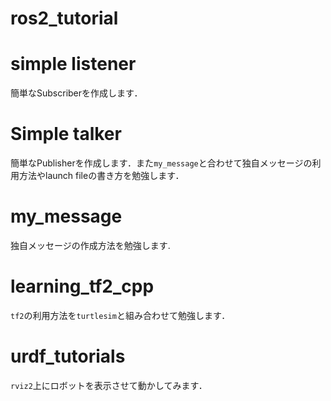 # ros2_tutorial

# simple listener
簡単なSubscriberを作成します．

# Simple talker
簡単なPublisherを作成します．また`my_message`と合わせて独自メッセージの利用方法やlaunch fileの書き方を勉強します．

# my_message
独自メッセージの作成方法を勉強します.

# learning_tf2_cpp
`tf2`の利用方法を`turtlesim`と組み合わせて勉強します．

# urdf_tutorials
`rviz2`上にロボットを表示させて動かしてみます．